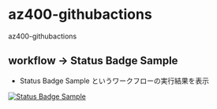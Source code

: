 # az400-githubactions
az400-githubactions

## workflow -> Status Badge Sample 
- Status Badge Sample というワークフローの実行結果を表示

[![Status Badge Sample](https://github.com/yutaka-art/OpenAiPractice/actions/workflows/status-badge_sample.yml/badge.svg)](https://github.com/yutaka-art/OpenAiPractice/actions/workflows/status-badge_sample.yml)
